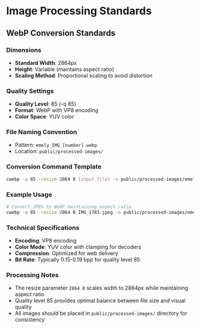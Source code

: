 # Image Processing Standards

## WebP Conversion Standards

### Dimensions
- **Standard Width**: 2864px
- **Height**: Variable (maintains aspect ratio)
- **Scaling Method**: Proportional scaling to avoid distortion

### Quality Settings
- **Quality Level**: 85 (-q 85)
- **Format**: WebP with VP8 encoding
- **Color Space**: YUV color

### File Naming Convention
- Pattern: `emely_IMG_[number].webp`
- Location: `public/processed-images/`

### Conversion Command Template
```bash
cwebp -q 85 -resize 2864 0 [input_file] -o public/processed-images/emely_IMG_[number].webp
```

### Example Usage
```bash
# Convert JPEG to WebP maintaining aspect ratio
cwebp -q 85 -resize 2864 0 IMG_1783.jpeg -o public/processed-images/emely_IMG_1783.webp
```

### Technical Specifications
- **Encoding**: VP8 encoding
- **Color Mode**: YUV color with clamping for decoders
- **Compression**: Optimized for web delivery
- **Bit Rate**: Typically 0.15-0.19 bpp for quality level 85

### Processing Notes
- The resize parameter `2864 0` scales width to 2864px while maintaining aspect ratio
- Quality level 85 provides optimal balance between file size and visual quality
- All images should be placed in `public/processed-images/` directory for consistency